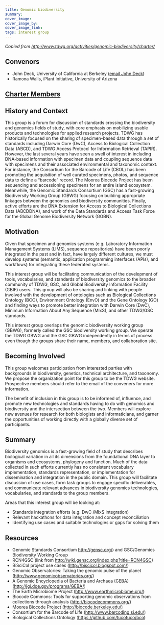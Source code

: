 ```yaml
---
title: Genomic biodiversity
summary: 
cover_image: 
cover_image_by: 
cover_image_link: 
tags: interest group
---
```


_Copied from <http://www.tdwg.org/activities/genomic-biodiversity/charter/>_

## Convenors

* John Deck, University of California at Berkeley ([email John Deck]())
* Ramona Walls, iPlant Initiative, University of Arizona

## [Charter Members](http://www.tdwg.org/activities/genomic-biodiversity/charter-members/)

## History and Context

This group is a forum for discussion of standards crossing the biodiversity and genomics fields of study, with core emphasis on mobilizing usable products and technologies for applied research projects.  TDWG has historically focused on the sharing of specimen-based data through a set of standards including Darwin Core (DwC), Access to Biological Collection Data (ABCD), and TDWG Access Protocol for Information Retrieval (TAPIR).  However, the last several years have seen a swell of interest in including DNA-based information with specimen data and coupling sequence data with specimens and their associated environmental and taxonomic context.  For instance, the Consortium for the Barcode of Life (CBOL) has been promoting the acquisition of well curated specimens, photos, and sequence data to define a “barcode” record.  The Moorea Biocode Project has been sequencing and accessioning specimens for an entire island ecosystem.  Meanwhile, the Genomic Standards Consortium (GSC) has a fast-growing Biodiversity Working Group (GBWG) focusing on building appropriate linkages between the genomics and biodiversity communities.   Finally, active efforts are the DNA Extension for Access to Biological Collections Data (ABCDDNA), and work of the Data Standards and Access Task Force for the Global Genome Biodiversity Network (GGBN).

## Motivation

Given that specimen and genomics systems (e.g. Laboratory Information Management Systems (LIMS), sequence repositories) have been poorly integrated in the past and in fact, have largely different cultures, we must develop systems (semantic, application programming interfaces (APIs), and workflows) for integrating these federated systems.  

This interest group will be facilitating communication of the development of tools, vocabularies, and standards of biodiversity genomics to the broader community of TDWG, GSC, and Global Biodiversity Information Facility (GBIF) users. This group will also be sharing and linking with people involved with the development of  ontologies such as Biological Collections Ontology (BCO), Environment Ontology (EnvO) and the Gene Ontology (GO) and finding ways to promote better integration with Darwin Core (DwC), Minimum Information About Any Sequence (MIxS), and other TDWG/GSC standards. 

This interest group overlaps the genomic biodiversity working group (GBWG), formerly called the GSC biodiversity working group.  We operate the TDWG GBWG and the GSC GBWG independently in terms of process even though the groups share their name, members, and collaboration site.  

## Becoming Involved

This group welcomes participation from interested parties with backgrounds in biodiversity, genetics, technical architecture, and taxonomy.  We propose the organization point for this group to be the TDWG website.  Prospective members should refer to the email of the conveners for more information.

The benefit of inclusion in this group is to be informed of, influence, and promote new technologies and standards having to do with genomics and biodiversity and the intersection between the two.  Members will explore new avenues for research for both biologists and informaticians, and garner the opportunities of working directly with a globally diverse set of participants.

## Summary

Biodiversity genomics is a fast-growing field of study that describes biological variation in all its dimensions from the foundational DNA layer to organisms and ecosystems, phylogeny and function.   Much of the data collected in such efforts currently has no consistent vocabulary implementation, standards representation, or implementation for dissemination and integration in the public domain.  This group will facilitate discussion of use cases, form task groups to engage specific deliverables, and communicate relevant advances in biodiversity genomics technologies, vocabularies, and standards to the group members.

Areas that this interest group will be looking at:

* Standards integration efforts (e.g. DwC /MIxS integration)
* Relevant hackathons for data integration and concept reconciliation
* Identifying use cases and suitable technologies or gaps for solving them

## Resources

* Genomic Standards Consortium <http://gensc.org/>) and GSC/Genomics Biodiversity Working Group
* RCN4GSC  (link from <http://wiki.gensc.org/index.php?title=RCN4GSC>)
* BiSciCol project use cases (<http://biscicol.blogspot.com/>)
* Genomic Observatories: Taking the genomic pulse of the planet (<http://www.genomicobservatories.org/>)
* A Genomic Encyclopedia of Bacteria and Archaea (GEBA) (<http://jgi.doe.gov/programs/GEBA/>)
* The Earth Microbiome Project (<http://www.earthmicrobiome.org/>)
* Biocode Commons: Tools for supporting genomic observations from collections through analysis (<http://biocodecommons.org/>)
* Moorea Biocode Project (<http://biocode.berkeley.edu/>)
* Consortium for the Barcode of Life (<http://www.barcoding.si.edu/>)
* Biological Collections Ontology (<https://github.com/tucotuco/bco>)
